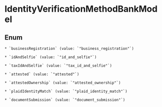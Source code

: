 
# IdentityVerificationMethodBankModel

## Enum


    * `businessRegistration` (value: `"business_registration"`)

    * `idAndSelfie` (value: `"id_and_selfie"`)

    * `taxIdAndSelfie` (value: `"tax_id_and_selfie"`)

    * `attested` (value: `"attested"`)

    * `attestedOwnership` (value: `"attested_ownership"`)

    * `plaidIdentityMatch` (value: `"plaid_identity_match"`)

    * `documentSubmission` (value: `"document_submission"`)



